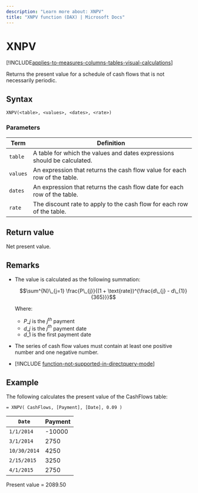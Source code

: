 ```yaml
---
description: "Learn more about: XNPV"
title: "XNPV function (DAX) | Microsoft Docs"
---
```

# XNPV

[!INCLUDE[applies-to-measures-columns-tables-visual-calculations](includes/applies-to-measures-columns-tables-visual-calculations.md)]
  
Returns the present value for a schedule of cash flows that is not necessarily periodic.  
  
## Syntax  
  
```dax
XNPV(<table>, <values>, <dates>, <rate>)  
```
  
### Parameters  
  
|Term|Definition|  
|--------|--------------|  
|`table`|A table for which the values and dates expressions should be calculated.|  
|`values`|An expression that returns the cash flow value for each row of the table.|  
|`dates`|An expression that returns the cash flow date for each row of the table.|  
|`rate`|The discount rate to apply to the cash flow for each row of the table.|  
  
## Return value

Net present value.  
  
## Remarks

- The value is calculated as the following summation:  

    $$\sum^{N}\_{j=1} \frac{P\_{j}}{(1 + \text{rate})^{\frac{d\_{j} - d\_{1}}{365}}}$$

    Where:

  - $P\_{j}$ is the $j^{th}$ payment
  - $d\_{j}$ is the $j^{th}$ payment date
  - $d\_{1}$ is the first payment date

- The series of cash flow values must contain at least one positive number and one negative number.  

- [!INCLUDE [function-not-supported-in-directquery-mode](includes/function-not-supported-in-directquery-mode.md)]

## Example

The following calculates the present value of the CashFlows table:  
  
```dax
= XNPV( CashFlows, [Payment], [Date], 0.09 )  
```
  
|`Date`|Payment|  
|--------|-----------|  
|`1/1/2014`|-10000|  
|`3/1/2014`|2750|  
|`10/30/2014`|4250|  
|`2/15/2015`|3250|  
|`4/1/2015`|2750|  
  
Present value = 2089.50  
